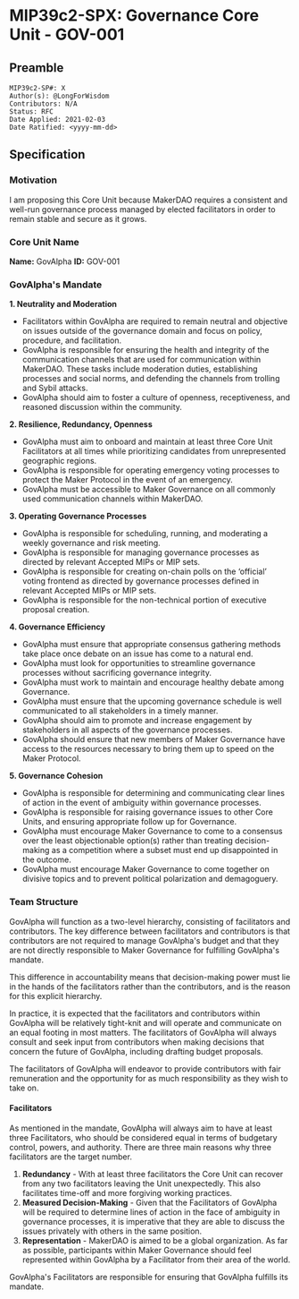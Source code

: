 # MIP39c2-SPX: Governance Core Unit - GOV-001

## Preamble
```
MIP39c2-SP#: X
Author(s): @LongForWisdom
Contributors: N/A
Status: RFC
Date Applied: 2021-02-03
Date Ratified: <yyyy-mm-dd>
```

## Specification
    
### Motivation
I am proposing this Core Unit because MakerDAO requires a consistent and well-run governance process managed by elected facilitators in order to remain stable and secure as it grows.
    
### Core Unit Name
**Name:** GovAlpha
**ID:** GOV-001

### GovAlpha's Mandate

**1. Neutrality and Moderation**
- Facilitators within GovAlpha are required to remain neutral and objective on issues outside of the governance domain and focus on policy, procedure, and facilitation.
- GovAlpha is responsible for ensuring the health and integrity of the communication channels that are used for communication within MakerDAO. These tasks include moderation duties, establishing processes and social norms, and defending the channels from trolling and Sybil attacks.
- GovAlpha should aim to foster a culture of openness, receptiveness, and reasoned discussion within the community.

**2. Resilience, Redundancy, Openness**
- GovAlpha must aim to onboard and maintain at least three Core Unit Facilitators at all times while prioritizing candidates from unrepresented geographic regions.
- GovAlpha is responsible for operating emergency voting processes to protect the Maker Protocol in the event of an emergency.
- GovAlpha must be accessible to Maker Governance on all commonly used communication channels within MakerDAO.

**3. Operating Governance Processes**
- GovAlpha is responsible for scheduling, running, and moderating a weekly governance and risk meeting.
- GovAlpha is responsible for managing governance processes as directed by relevant Accepted MIPs or MIP sets. 
- GovAlpha is responsible for creating on-chain polls on the ‘official’ voting frontend as directed by governance processes defined in relevant Accepted MIPs or MIP sets.
- GovAlpha is responsible for the non-technical portion of executive proposal creation.

**4. Governance Efficiency**
- GovAlpha must ensure that appropriate consensus gathering methods take place once debate on an issue has come to a natural end.
- GovAlpha must look for opportunities to streamline governance processes without sacrificing governance integrity. 
- GovAlpha must work to maintain and encourage healthy debate among Governance.
- GovAlpha must ensure that the upcoming governance schedule is well communicated to all stakeholders in a timely manner.
- GovAlpha should aim to promote and increase engagement by stakeholders in all aspects of the governance processes. 
- GovAlpha should ensure that new members of Maker Governance have access to the resources necessary to bring them up to speed on the Maker Protocol.

**5. Governance Cohesion**
- GovAlpha is responsible for determining and communicating clear lines of action in the event of ambiguity within governance processes.
- GovAlpha is responsible for raising governance issues to other Core Units, and ensuring appropriate follow up for Governance. 
- GovAlpha must encourage Maker Governance to come to a consensus over the least objectionable option(s) rather than treating decision-making as a competition where a subset must end up disappointed in the outcome. 
- GovAlpha must encourage Maker Governance to come together on divisive topics and to prevent political polarization and demagoguery. 

### Team Structure

GovAlpha will function as a two-level hierarchy, consisting of facilitators and contributors. The key difference between facilitators and contributors is that contributors are not required to manage GovAlpha's budget and that they are not directly responsible to Maker Governance for fulfilling GovAlpha's mandate. 

This difference in accountability means that decision-making power must lie in the hands of the facilitators rather than the contributors, and is the reason for this explicit hierarchy. 

In practice, it is expected that the facilitators and contributors within GovAlpha will be relatively tight-knit and will operate and communicate on an equal footing in most matters. The facilitators of GovAlpha will always consult and seek input from contributors when making decisions that concern the future of GovAlpha, including drafting budget proposals.

The facilitators of GovAlpha will endeavor to provide contributors with fair remuneration and the opportunity for as much responsibility as they wish to take on.

#### Facilitators 

 As mentioned in the mandate, GovAlpha will always aim to have at least three Facilitators, who should be considered equal in terms of budgetary control, powers, and authority. There are three main reasons why three facilitators are the target number.
1. **Redundancy** - With at least three facilitators the Core Unit can recover from any two facilitators leaving the Unit unexpectedly. This also facilitates time-off and more forgiving working practices.
2. **Measured Decision-Making** - Given that the Facilitators of GovAlpha will be required to determine lines of action in the face of ambiguity in governance processes, it is imperative that they are able to discuss the issues privately with others in the same position.
3. **Representation** - MakerDAO is aimed to be a global organization. As far as possible, participants within Maker Governance should feel represented within GovAlpha by a Facilitator from their area of the world.

GovAlpha's Facilitators are responsible for ensuring that GovAlpha fulfills its mandate.